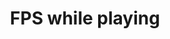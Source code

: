 ---
title: 'FPS while playing'
redirect_to:
  - 'https://discuss.pencil2d.org/t/fps-while-playing/952'
---